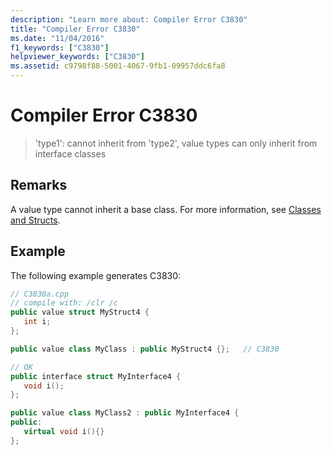 ```yaml
---
description: "Learn more about: Compiler Error C3830"
title: "Compiler Error C3830"
ms.date: "11/04/2016"
f1_keywords: ["C3830"]
helpviewer_keywords: ["C3830"]
ms.assetid: c9798f88-5001-4067-9fb1-09957ddc6fa8
---
```

# Compiler Error C3830

> 'type1': cannot inherit from 'type2', value types can only inherit from interface classes

## Remarks

A value type cannot inherit a base class.  For more information, see [Classes and Structs](../../extensions/classes-and-structs-cpp-component-extensions.md).

## Example

The following example generates C3830:

```cpp
// C3830a.cpp
// compile with: /clr /c
public value struct MyStruct4 {
   int i;
};

public value class MyClass : public MyStruct4 {};   // C3830

// OK
public interface struct MyInterface4 {
   void i();
};

public value class MyClass2 : public MyInterface4 {
public:
   virtual void i(){}
};
```
